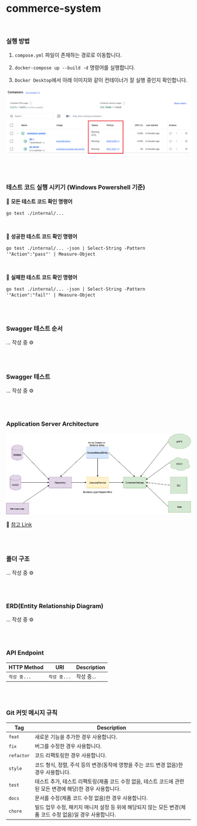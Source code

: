 # commerce-system

<br>

### 실행 방법
1. `compose.yml` 파일이 존재하는 경로로 이동합니다.


2. `docker-compose up --build -d` 명령어를 실행합니다.


3. `Docker Desktop`에서 아래 이미지와 같이 컨테이너가 잘 실행 중인지 확인합니다.

<img src="readme/image/docker-desktop.png" width="800"/>

<br><br>

### 테스트 코드 실행 시키기 (Windows Powershell 기준)

📌 **모든 테스트 코드 확인 명령어**
```
go test ./internal/...
```

<br>

📌 **성공한 테스트 코드 확인 명령어**
```
go test ./internal/... -json | Select-String -Pattern '"Action":"pass"' | Measure-Object
```

<br>

📌 **실패한 테스트 코드 확인 명령어**
```
go test ./internal/... -json | Select-String -Pattern '"Action":"fail"' | Measure-Object
```

<br><br>

### Swagger 테스트 순서

... 작성 중 ⚙

<br><br>

### Swagger 테스트

... 작성 중 ⚙

<br><br>

### Application Server Architecture

<img src="readme/image/server-architecture.png" alt="Application Server Architecture" width="800"/>

📌 [참고 Link](https://github.com/bxcodec/go-clean-arch)

<br><br>

### 폴더 구조

... 작성 중 ⚙

<br><br>

### ERD(Entity Relationship Diagram)

... 작성 중 ⚙

<br><br>

### API Endpoint

| HTTP Method | URI                       | Description              |
|-------------|---------------------------|--------------------------|
| `작성 중...`   | `작성 중...`               | 작성 중...                  |

<br><br>

### Git 커밋 메시지 규칙

| Tag        | Description                                         |
|------------|-----------------------------------------------------|
| `feat`     | 새로운 기능을 추가한 경우 사용합니다.                               |
| `fix`      | 버그를 수정한 경우 사용합니다.                                   |
| `refactor` | 코드 리팩토링한 경우 사용합니다.                                  |
| `style`    | 코드 형식, 정렬, 주석 등의 변경(동작에 영향을 주는 코드 변경 없음)한 경우 사용합니다. |
| `test`     | 테스트 추가, 테스트 리팩토링(제품 코드 수정 없음, 테스트 코드에 관련된 모든 변경에 해당)한 경우 사용합니다.                                             |
| `docs`     | 문서를 수정(제품 코드 수정 없음)한 경우 사용합니다.                                             |
| `chore`    | 빌드 업무 수정, 패키지 매니저 설정 등 위에 해당되지 않는 모든 변경(제품 코드 수정 없음)일 경우 사용합니다.                                             |

<br><br>